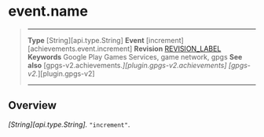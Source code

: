# event.name

> --------------------- ------------------------------------------------------------------------------------------
> __Type__              [String][api.type.String]
> __Event__             [increment][achievements.event.increment]
> __Revision__          [REVISION_LABEL](REVISION_URL)
> __Keywords__          Google Play Games Services, game network, gpgs
> __See also__          [gpgs-v2.achievements.*][plugin.gpgs-v2.achievements]
>                       [gpgs-v2.*][plugin.gpgs-v2]
> --------------------- ------------------------------------------------------------------------------------------

## Overview

_[String][api.type.String]._ `"increment"`.